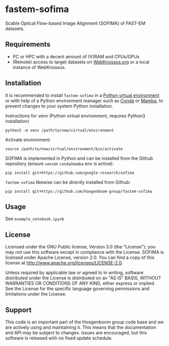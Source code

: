 # fastem-sofima
Scable Optical Flow-based Image Alignment (SOFIMA) of FAST-EM datasets.

## Requirements
- PC or HPC with a decent amount of (V)RAM and CPUs/GPUs
- (Remote) access to target datasets on [WebKnossos.org](WebKnossos.org) or a local instance of WebKnossos.

## Installation
It is recommended to install `fastem-sofima` in a [Python virtual environment](https://docs.python.org/3/library/venv.html) or with help of a Python environment manager such as [Conda](https://docs.conda.io/en/latest/) or [Mamba](https://mamba.readthedocs.io/en/latest/user_guide/mamba.html), to prevent changes to your system Python installation.

Instructions for venv (Python virtual environment, requires Python3 installation)
```
python3 -m venv /path/to/new/virtual/environment
```
Activate environment:
```
source /path/to/new/virtual/environment/bin/activate
```

SOFIMA is implemented in Python and can be installed from the Github repository (ensure `venv`or `conda`/`mamba` env is active):  

```
pip install git+https://github.com/google-research/sofima
```

`fastem-sofima` likewise can be directly installed from Github:  

```
pip install git+https://github.com/hoogenboom-group/fastem-sofima
```

## Usage
See `example_notebook.ipynb`

## License
Licensed under the GNU Public license, Version 3.0 (the "License"); you may not use this software except in compliance with the License. SOFIMA is licensed under Apache License, version 2.0. You can find a copy of this license at http://www.apache.org/licenses/LICENSE-2.0.

Unless required by applicable law or agreed to in writing, software distributed under the License is distributed on an "AS IS" BASIS, WITHOUT WARRANTIES OR CONDITIONS OF ANY KIND, either express or implied. See the License for the specific language governing permissions and limitations under the License.

## Support
This code is an important part of the Hoogenboom group code base and we are actively using and maintaining it. This means that the documentation and API may be subject to changes. Issues are encouraged, but this software is released with no fixed update schedule.
